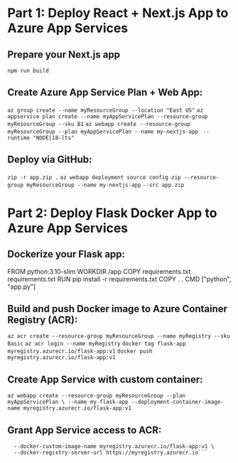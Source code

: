 # Part 1: Deploy React + Next.js App to Azure App Services

## Prepare your Next.js app

```npm run build```

## Create Azure App Service Plan + Web App:

```az group create --name myResourceGroup --location "East US"```
```az appservice plan create --name myAppServicePlan --resource-group myResourceGroup --sku B1```
```az webapp create --resource-group myResourceGroup --plan myAppServicePlan --name my-nextjs-app ```
```--runtime "NODE|18-lts" ```

## Deploy via GitHub:

```zip -r app.zip .```
```az webapp deployment source config-zip --resource-group myResourceGroup --name my-nextjs-app```
```--src app.zip```


# Part 2: Deploy Flask Docker App to Azure App Services

## Dockerize your Flask app:

FROM python:3.10-slim
WORKDIR /app
COPY requirements.txt requirements.txt
RUN pip install -r requirements.txt
COPY . .
CMD ["python", "app.py"]

## Build and push Docker image to Azure Container Registry (ACR):

```az acr create --resource-group myResourceGroup --name myRegistry --sku Basic```
```az acr login --name myRegistry```
```docker tag flask-app myregistry.azurecr.io/flask-app:v1```
```docker push myregistry.azurecr.io/flask-app:v1```

## Create App Service with custom container:

```az webapp create --resource-group myResourceGroup --plan myAppServicePlan \ --name my-flask-app --deployment-container-image-name myregistry.azurecr.io/flask-app:v1```

## Grant App Service access to ACR:

```az webapp config container set --name my-flask-app --resource-group myResourceGroup \
  --docker-custom-image-name myregistry.azurecr.io/flask-app:v1 \
  --docker-registry-server-url https://myregistry.azurecr.io```
